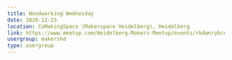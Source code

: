 ```yaml
---
title: Woodworking Wednesday
date: 2020-12-23
location: CoMakingSpace (Makerspace Heidelberg), Heidelberg
link: https://www.meetup.com/Heidelberg-Makers-Meetup/events/rkdwnrybcqbfc/
usergroup: makershd
type: usergroup
---
```

